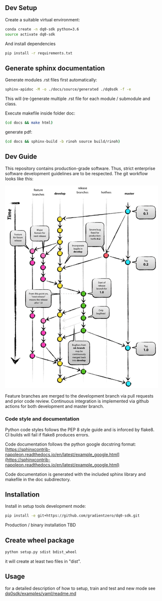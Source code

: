 
## Dev Setup

Create a suitable virtual environment:

```bash
conda create -n dq0-sdk python=3.6
source activate dq0-sdk
```

And install dependencies

```bash
pip install -r requirements.txt
```

## Generate sphinx documentation

Generate modules .rst files first automatically:
```bash
sphinx-apidoc -M -o ./docs/source/generated ./dq0sdk -f -e
```
This will (re-)generate multiple .rst file for each module / submodule and class.

Execute makefile inside folder doc:
```bash
(cd docs && make html)
```

generate pdf:
```bash
(cd docs && sphinx-build -b rinoh source build/rinoh)
```



## Dev Guide

This repository contains production-grade software. Thus, strict enterprise software development guidelines are to be respected.
The git workflow looks like this:

![git workflow](git.png)

Feature branches are merged to the development branch via pull requests and prior code review.
Continuous integration is implemented via github actions for both development and master branch.

### Code style and documentation

Python code styles follows the PEP 8 style guide and is inforced by flake8. CI builds will fail if flake8 produces errors.

Code documentation follows the python google docstring format: [https://sphinxcontrib-napoleon.readthedocs.io/en/latest/example_google.html](https://sphinxcontrib-napoleon.readthedocs.io/en/latest/example_google.html)

Code documentation is generated with the included sphinx library and makefile in the doc subdirectory.


## Installation

Install in setup tools development mode:

```bash
pip install -e git+https://github.com/gradientzero/dq0-sdk.git
````

Production / binary installation TBD

## Create wheel package
```bash
python setup.py sdist bdist_wheel
```
it will create at least two files in "dist".

## Usage
for a detailed description of how to setup, train and test and new mode see [dq0sdk/examples/yaml/readme.md](dq0sdk/examples/yaml/readme.md)